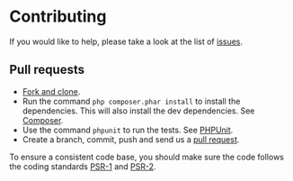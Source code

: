 # Contributing

If you would like to help, please take a look at the list of
[issues](https://github.com/composer/installers/issues).

## Pull requests

* [Fork and clone](https://help.github.com/articles/fork-a-repo).
* Run the command `php composer.phar install` to install the dependencies.
  This will also install the dev dependencies. See [Composer](https://getcomposer.org/doc/03-cli.md#install).
* Use the command `phpunit` to run the tests. See [PHPUnit](http://phpunit.de).
* Create a branch, commit, push and send us a
  [pull request](https://help.github.com/articles/using-pull-requests).

To ensure a consistent code base, you should make sure the code follows the
coding standards [PSR-1](http://www.php-fig.org/psr/psr-1/) and 
[PSR-2](http://www.php-fig.org/psr/psr-2/).